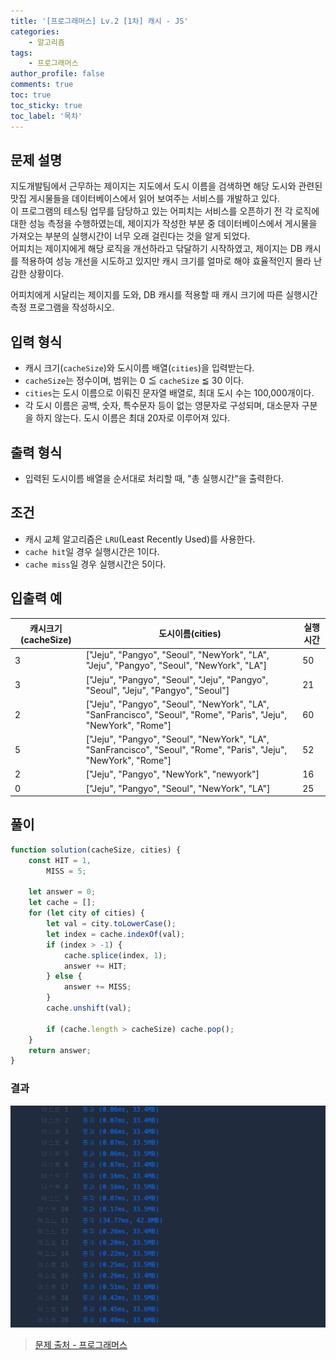 ```yaml
---
title: '[프로그래머스] Lv.2 [1차] 캐시 - JS'
categories:
    - 알고리즘
tags:
    - 프로그래머스
author_profile: false
comments: true
toc: true
toc_sticky: true
toc_label: '목차'
---
```


## 문제 설명

지도개발팀에서 근무하는 제이지는 지도에서 도시 이름을 검색하면 해당 도시와 관련된 맛집 게시물들을 데이터베이스에서 읽어 보여주는 서비스를 개발하고 있다.  
이 프로그램의 테스팅 업무를 담당하고 있는 어피치는 서비스를 오픈하기 전 각 로직에 대한 성능 측정을 수행하였는데, 제이지가 작성한 부분 중 데이터베이스에서 게시물을 가져오는 부분의 실행시간이 너무 오래 걸린다는 것을 알게 되었다.  
어피치는 제이지에게 해당 로직을 개선하라고 닦달하기 시작하였고, 제이지는 DB 캐시를 적용하여 성능 개선을 시도하고 있지만 캐시 크기를 얼마로 해야 효율적인지 몰라 난감한 상황이다.

어피치에게 시달리는 제이지를 도와, DB 캐시를 적용할 때 캐시 크기에 따른 실행시간 측정 프로그램을 작성하시오.

## 입력 형식

-   캐시 크기(`cacheSize`)와 도시이름 배열(`cities`)을 입력받는다.
-   `cacheSize`는 정수이며, 범위는 0 ≦ `cacheSize` ≦ 30 이다.
-   `cities`는 도시 이름으로 이뤄진 문자열 배열로, 최대 도시 수는 100,000개이다.
-   각 도시 이름은 공백, 숫자, 특수문자 등이 없는 영문자로 구성되며, 대소문자 구분을 하지 않는다. 도시 이름은 최대 20자로 이루어져 있다.

## 출력 형식

-   입력된 도시이름 배열을 순서대로 처리할 때, "총 실행시간"을 출력한다.

## 조건

-   캐시 교체 알고리즘은 `LRU`(Least Recently Used)를 사용한다.
-   `cache hit`일 경우 실행시간은 1이다.
-   `cache miss`일 경우 실행시간은 5이다.

## 입출력 예

| 캐시크기(cacheSize) | 도시이름(cities)                                                                                                  | 실행시간 |
| ------------------- | ----------------------------------------------------------------------------------------------------------------- | -------- |
| 3                   | ["Jeju", "Pangyo", "Seoul", "NewYork", "LA", "Jeju", "Pangyo", "Seoul", "NewYork", "LA"]                          | 50       |
| 3                   | ["Jeju", "Pangyo", "Seoul", "Jeju", "Pangyo", "Seoul", "Jeju", "Pangyo", "Seoul"]                                 | 21       |
| 2                   | ["Jeju", "Pangyo", "Seoul", "NewYork", "LA", "SanFrancisco", "Seoul", "Rome", "Paris", "Jeju", "NewYork", "Rome"] | 60       |
| 5                   | ["Jeju", "Pangyo", "Seoul", "NewYork", "LA", "SanFrancisco", "Seoul", "Rome", "Paris", "Jeju", "NewYork", "Rome"] | 52       |
| 2                   | ["Jeju", "Pangyo", "NewYork", "newyork"]                                                                          | 16       |
| 0                   | ["Jeju", "Pangyo", "Seoul", "NewYork", "LA"]                                                                      | 25       |

## 풀이

```javascript
function solution(cacheSize, cities) {
    const HIT = 1,
        MISS = 5;

    let answer = 0;
    let cache = [];
    for (let city of cities) {
        let val = city.toLowerCase();
        let index = cache.indexOf(val);
        if (index > -1) {
            cache.splice(index, 1);
            answer += HIT;
        } else {
            answer += MISS;
        }
        cache.unshift(val);

        if (cache.length > cacheSize) cache.pop();
    }
    return answer;
}
```

### 결과

![result1](/assets/images/2023/10/22/algorithm-102-result1.png)

> [문제 출처 - 프로그래머스](https://school.programmers.co.kr/learn/courses/30/lessons/17680)
